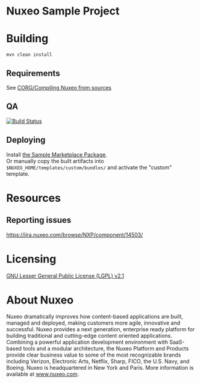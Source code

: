 # Nuxeo Sample Project

# Building
 
    mvn clean install

## Requirements
 
See [CORG/Compiling Nuxeo from sources](http://doc.nuxeo.com/x/xION)
 
## QA 
 
[![Build Status](https://qa.nuxeo.org/jenkins/buildStatus/icon?job=addons_nuxeo-sample-project-master)](https://qa.nuxeo.org/jenkins/job/addons_nuxeo-sample-project-master/)

## Deploying
 
Install [the Sample Marketplace Package](https://connect.nuxeo.com/nuxeo/site/marketplace/package/nuxeo-sample).  
Or manually copy the built artifacts into `$NUXEO_HOME/templates/custom/bundles/` and activate the "custom" template.

# Resources
 
## Reporting issues

https://jira.nuxeo.com/browse/NXP/component/14503/
 
# Licensing
 
[GNU Lesser General Public License (LGPL) v2.1](http://www.gnu.org/licenses/lgpl-2.1.html)
 
# About Nuxeo
 
Nuxeo dramatically improves how content-based applications are built, managed and deployed, making customers more agile, innovative and successful. Nuxeo provides a next generation, enterprise ready platform for building traditional and cutting-edge content oriented applications. Combining a powerful application development environment with SaaS-based tools and a modular architecture, the Nuxeo Platform and Products provide clear business value to some of the most recognizable brands including Verizon, Electronic Arts, Netflix, Sharp, FICO, the U.S. Navy, and Boeing. Nuxeo is headquartered in New York and Paris. More information is available at www.nuxeo.com.
